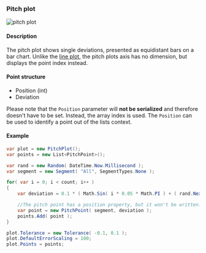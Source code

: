 [preview]: img/Pitch.png "Pitch plot"
<br/>
### Pitch plot

![pitch plot][preview]

#### Description

The pitch plot shows single deviations, presented as equidistant bars on a bar chart. Unlike the [line plot](Line.md), the pitch plots axis has no dimension, but displays the point index instead.

#### Point structure

* Position (int)
* Deviation

Please note that the `Position` parameter will __not be serialized__ and therefore doesn't have to be set. Instead, the array index is used. The `Position` can be used to identify a point out of the lists context.

#### Example

```csharp
var plot = new PitchPlot();
var points = new List<PitchPoint>();

var rand = new Random( DateTime.Now.Millisecond );
var segment = new Segment( "All", SegmentTypes.None );

for( var i = 0; i < count; i++ )
{
	var deviation = 0.1 * ( Math.Sin( i * 0.05 * Math.PI ) + ( rand.NextDouble() - 0.5 ) * 0.5 );

	//The pitch point has a position property, but it won't be written. Instead, the point order matters.
	var point = new PitchPoint( segment, deviation );
	points.Add( point );
}

plot.Tolerance = new Tolerance( -0.1, 0.1 );
plot.DefaultErrorScaling = 100;
plot.Points = points;
```
<br/>
<br/>
